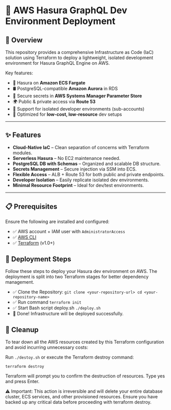 # 🚀 AWS Hasura GraphQL Dev Environment Deployment

## 🌟 Overview

This repository provides a comprehensive Infrastructure as Code (IaC) solution using Terraform to deploy a lightweight, isolated development environment for Hasura GraphQL Engine on AWS.

Key features:

- 🐳 Hasura on **Amazon ECS Fargate**
- 🛢️ PostgreSQL-compatible **Amazon Aurora** in RDS
- 🔐 Secure secrets in **AWS Systems Manager Parameter Store**
- 🌍 Public & private access via **Route 53**
- 👥 Support for isolated developer environments (sub-accounts)
- 💸 Optimized for **low-cost, low-resource** dev setups

---

## ✨ Features

- **Cloud-Native IaC** – Clean separation of concerns with Terraform modules.
- **Serverless Hasura** – No EC2 maintenance needed.
- **PostgreSQL DB with Schemas** – Organized and scalable DB structure.
- **Secrets Management** – Secure injection via SSM into ECS.
- **Flexible Access** – ALB + Route 53 for both public and private endpoints.
- **Developer Isolation** – Easily replicate isolated dev environments.
- **Minimal Resource Footprint** – Ideal for dev/test environments.

---

## 📋 Prerequisites

Ensure the following are installed and configured:

- ✅ AWS account + IAM user with `AdministratorAccess`
- ✅ [AWS CLI](https://docs.aws.amazon.com/cli/latest/userguide/install-cliv2.html)
- ✅ [Terraform](https://www.terraform.io/downloads.html) (v1.0+)

## 🚀 Deployment Steps
Follow these steps to deploy your Hasura dev environment on AWS. The deployment is split into two Terraform stages for better dependency management.

 - ✅ Clone the Repository: `git clone <your-repository-url> cd <your-repository-name>`
 - ✅ Run command `terraform init`
 - ✅ Start Bash script deploy.sh `./deploy.sh`
 - 🎉 Done! Infrastructure will be deployed successfully.

## 🧹 Cleanup
To tear down all the AWS resources created by this Terraform configuration and avoid incurring unnecessary costs:

Run `./destoy.sh` or execute the Terraform destroy command:

`terraform destroy`

Terraform will prompt you to confirm the destruction of resources. Type yes and press Enter.

⚠️ Important: This action is irreversible and will delete your entire database cluster, ECS services, and other provisioned resources. Ensure you have backed up any critical data before proceeding with terraform destroy.
